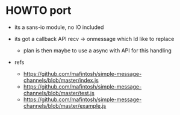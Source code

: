 # HOWTO port

- its a sans-io module, no IO included
- its got a callback API recv -> onmessage which Id like to replace
  - plan is then maybe to use a async with API for this handling

- refs
  - https://github.com/mafintosh/simple-message-channels/blob/master/index.js
  - https://github.com/mafintosh/simple-message-channels/blob/master/test.js
  - https://github.com/mafintosh/simple-message-channels/blob/master/example.js
